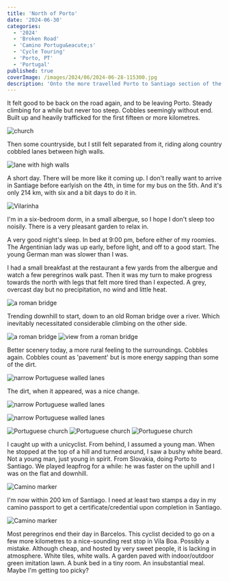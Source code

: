 ```yaml
---
title: 'North of Porto'
date: '2024-06-30'
categories:
  - '2024'
  - 'Broken Road'
  - 'Camino Portugu&eacute;s'
  - 'Cycle Touring'
  - 'Porto, PT'
  - 'Portugal'
published: true
coverImage: /images/2024/06/2024-06-28-115300.jpg
description: 'Onto the more travelled Porto to Santiago section of the Camino'
---
```


<script>
  import Img from '$lib/components/Img.svelte'
  import DayCardHGroup from '$lib/components/DayCardHGroup.svelte'
</script>

<section class="card">
  
  <DayCardHGroup
    where="Porto &ndash; Vilarinho"
    when="6/27/2024"
    distance="28.5 km, 320 m, 4132.2 km to date" 
  />

  <p>It felt good to be back on the road again, and to be leaving Porto. Steady climbing for a while but never too steep. Cobbles seemingly without end. Built up and heavily trafficked for the first fifteen or more kilometres.</p>

<Img
  src="/images/2024/06/2024-06-27-140236.jpg"
  alt="church"
/>

   <p>Then some countryside, but I still felt separated from it, riding along country cobbled lanes between high walls. </p>

<Img
  src="/images/2024/06/2024-06-27-143258.jpg"
  alt="lane with high walls"
/>

  <p>A short day. There will be more like it coming up. I don't really want to arrive in Santiage before earlyish on the 4th, in time for my bus on the 5th. And it's only 214 km, with six and a bit days to do it in.</p>

<Img
  src="/images/2024/06/2024-06-27-153904.jpg"
  alt="Vilarinha"
  caption="Vilarinha"
/>

  <p>I'm in a six-bedroom dorm, in a small albergue, so I hope I don't sleep too noisily. There is a very pleasant garden to relax in.</p>
</section>

<section class="card">
 
  <DayCardHGroup
    where="Vilarinho &ndash; Via Boa"
    when="6/28/2024"
    distance="31.5 km, 473 m, 4163.7 km to date" 
  />

  <p>A very good night's sleep. In bed at 9:00 pm, before either of my roomies. The Argentinian lady was up early, before light, and off to a good start. The young German man was slower than I was.</p>

  <p>I had a small breakfast at the restaurant a few yards from the albergue and watch a few peregrinos walk past. Then it was my turn to make progress towards the north with legs that felt more tired than I expected. A grey, overcast day but no precipitation, no wind and little heat.</p>

<Img
  src="/images/2024/06/2024-06-28-102523.jpg"
  alt="a roman bridge"
  caption="A Roman bridge, at the bottom of the valley."
/>

  <p>Trending downhill to start, down to an old Roman bridge over a river. Which inevitably necessitated considerable climbing on the other side. </p>

<Img
  src="/images/2024/06/2024-06-28-102906.jpg"
  alt="a roman bridge"
/>
<Img
  src="/images/2024/06/2024-06-28-103053.jpg"
  alt="view from a roman bridge"
/>

  <p>Better scenery today, a more rural feeling to the surroundings. Cobbles again. Cobbles count as 'pavement' but is more energy sapping than some of the dirt. </p>

<Img
  src="/images/2024/06/2024-06-28-105940.jpg"
  alt="narrow Portuguese walled lanes"
  caption="Still hemmed in by walls."
/>

<p>The dirt, when it appeared, was a nice change.</p>

<Img
  src="/images/2024/06/2024-06-28-111938.jpg"
  alt="narrow Portuguese walled lanes"
/>

<Img
  src="/images/2024/06/2024-06-28-111958.jpg"
  alt="narrow Portuguese walled lanes"
/>

<Img
  src="/images/2024/06/2024-06-28-112559.jpg"
  alt="Portuguese church"
/>
<Img
  src="/images/2024/06/2024-06-28-115300.jpg"
  alt="Portuguese church"
/>
<Img
  src="/images/2024/06/2024-06-28-121806.jpg"
  alt="Portuguese church"
/>

  <p>I caught up with a unicyclist. From behind, I assumed a young man. When he stopped at the top of a hill and turned around, I saw a bushy white beard. Not a young man, just young in spirit. From Slovakia, doing Porto to Santiago. We played leapfrog for a while: he was faster on the uphill and I was on the flat and downhill. </p>

<Img
  src="/images/2024/06/2024-06-28-144634.jpg"
  alt="Camino marker"
/>

  <p>I'm now within 200 km of Santiago. I need at least two stamps a day in my camino passport to get a certificate/credential upon completion in Santiago. </p>

<Img
  src="/images/2024/06/2024-06-28-145040.jpg"
  alt="Camino marker"
/>

<p>Most peregrinos end their day in Barcelos. This cyclist decided to go on a few more kilometres to a nice-sounding rest stop in Vila Boa. Possibly a mistake. Although cheap, and hosted by very sweet people, it is lacking in atmosphere. White tiles, white walls. A garden paved with indoor/outdoor green imitation lawn. A bunk bed in a tiny room. An insubstantial meal. Maybe I'm getting too picky?</p>

  </section>
